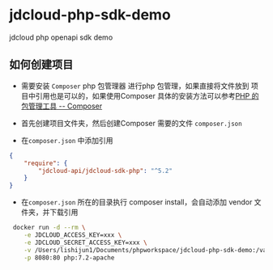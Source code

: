 # jdcloud-php-sdk-demo
jdcloud php openapi sdk demo


## 如何创建项目

* 需要安装 `Composer` php 包管理器 进行php 包管理，如果直接将文件放到 项目中引用也是可以的，如果使用Composer 具体的安装方法可以参考[PHP 的包管理工具 -- Composer](https://www.jianshu.com/p/5954fe55d067)

* 首先创建项目文件夹，然后创建Composer 需要的文件 `composer.json`

* 在`composer.json` 中添加引用

```json
{
    "require": {
        "jdcloud-api/jdcloud-sdk-php": "^5.2"
    }
}
```

* 在`composer.json` 所在的目录执行 composer install，会自动添加 vendor 文件夹，并下载引用

```bash
 docker run -d --rm \
    -e JDCLOUD_ACCESS_KEY=xxx \
    -e JDCLOUD_SECRET_ACCESS_KEY=xxx \
    -v /Users/lishijun1/Documents/phpworkspace/jdcloud-php-sdk-demo:/var/www/html/ \
    -p 8080:80 php:7.2-apache
```